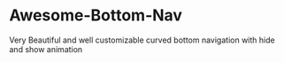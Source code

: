 # Awesome-Bottom-Nav
Very Beautiful and well customizable curved bottom navigation with hide and show animation

